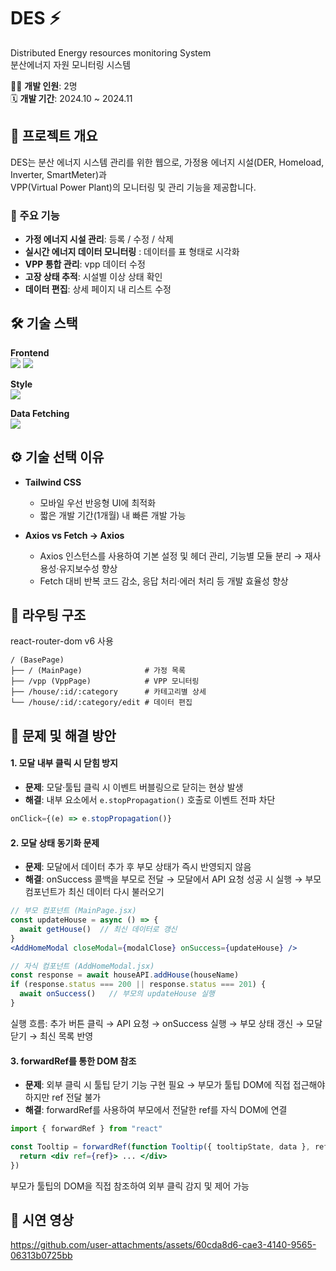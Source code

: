 # DES ⚡
Distributed Energy resources monitoring System  
분산에너지 자원 모니터링 시스템

👨‍💻 **개발 인원**: 2명  
🗓️ **개발 기간**: 2024.10 ~ 2024.11

## 📌 프로젝트 개요
DES는 분산 에너지 시스템 관리를 위한 웹으로, 가정용 에너지 시설(DER, Homeload, Inverter, SmartMeter)과  
VPP(Virtual Power Plant)의 모니터링 및 관리 기능을 제공합니다.

### 🫧 주요 기능
- **가정 에너지 시설 관리**: 등록 / 수정 / 삭제
- **실시간 에너지 데이터 모니터링** : 데이터를 표 형태로 시각화
- **VPP 통합 관리**: vpp 데이터 수정
- **고장 상태 추적**: 시설별 이상 상태 확인
- **데이터 편집**: 상세 페이지 내 리스트 수정

## 🛠️ 기술 스택

**Frontend**  
<img src="https://img.shields.io/badge/Javascript-F7DF1E?style=for-the-badge&logo=Javascript&logoColor=white">
<img src="https://img.shields.io/badge/React-61DAFB?style=for-the-badge&logo=React&logoColor=white">

**Style**  
<img src="https://img.shields.io/badge/Tailwind%20CSS-06B6D4?style=for-the-badge&logo=TailwindCSS&logoColor=white">

**Data Fetching**  
<img src="https://img.shields.io/badge/Axios-5A29E4?style=for-the-badge&logo=Axios&logoColor=white">

## ⚙️ 기술 선택 이유
- **Tailwind CSS**
    - 모바일 우선 반응형 UI에 최적화
    - 짧은 개발 기간(1개월) 내 빠른 개발 가능

- **Axios vs Fetch → Axios**
    - Axios 인스턴스를 사용하여 기본 설정 및 헤더 관리, 기능별 모듈 분리 → 재사용성·유지보수성 향상
    - Fetch 대비 반복 코드 감소, 응답 처리·에러 처리 등 개발 효율성 향상

## 📂 라우팅 구조
react-router-dom v6 사용
```
/ (BasePage)
├── / (MainPage)              # 가정 목록
├── /vpp (VppPage)            # VPP 모니터링
├── /house/:id/:category      # 카테고리별 상세
└── /house/:id/:category/edit # 데이터 편집
```

## 😤 문제 및 해결 방안

#### 1. 모달 내부 클릭 시 닫힘 방지
- **문제**: 모달·툴팁 클릭 시 이벤트 버블링으로 닫히는 현상 발생
- **해결**: 내부 요소에서 `e.stopPropagation()` 호출로 이벤트 전파 차단
```jsx
onClick={(e) => e.stopPropagation()}
```

#### 2. 모달 상태 동기화 문제
- **문제**: 모달에서 데이터 추가 후 부모 상태가 즉시 반영되지 않음
- **해결**: onSuccess 콜백을 부모로 전달 → 모달에서 API 요청 성공 시 실행 → 부모 컴포넌트가 최신 데이터 다시 불러오기
```jsx
// 부모 컴포넌트 (MainPage.jsx)
const updateHouse = async () => {
  await getHouse()  // 최신 데이터로 갱신
}
<AddHomeModal closeModal={modalClose} onSuccess={updateHouse} />

// 자식 컴포넌트 (AddHomeModal.jsx)
const response = await houseAPI.addHouse(houseName)
if (response.status === 200 || response.status === 201) {
  await onSuccess()   // 부모의 updateHouse 실행
}
```
실행 흐름:
추가 버튼 클릭 → API 요청 → onSuccess 실행 → 부모 상태 갱신 → 모달 닫기 → 최신 목록 반영

#### 3. forwardRef를 통한 DOM 참조
- **문제**: 외부 클릭 시 툴팁 닫기 기능 구현 필요 → 부모가 툴팁 DOM에 직접 접근해야 하지만 ref 전달 불가
- **해결**: forwardRef를 사용하여 부모에서 전달한 ref를 자식 DOM에 연결
```jsx
import { forwardRef } from "react"

const Tooltip = forwardRef(function Tooltip({ tooltipState, data }, ref) {
  return <div ref={ref}> ... </div>
})
```
부모가 툴팁의 DOM을 직접 참조하여 외부 클릭 감지 및 제어 가능

## 🎥 시연 영상

https://github.com/user-attachments/assets/60cda8d6-cae3-4140-9565-06313b0725bb


